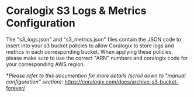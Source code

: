 # Coralogix S3 Logs & Metrics Configuration
The "s3_logs.json" and "s3_metrics.json" files contain the JSON code to insert into your s3 bucket policies to allow Coralogix to store logs and metrics in each corresponding bucket. When applying these policies, please make sure to use the correct "ARN" numbers and coralogix code for your corresponding AWS region. 

***Please refer to this documention for more details* (scroll down to "manual configuration" section):* https://coralogix.com/docs/archive-s3-bucket-forever/ 


